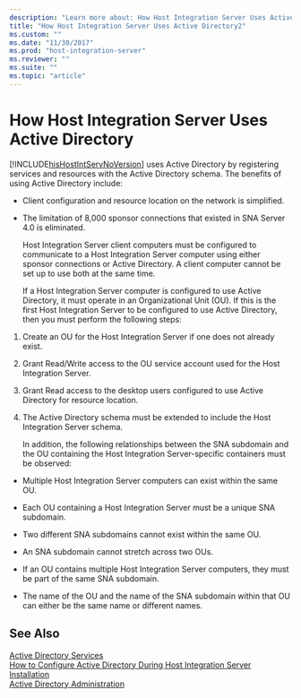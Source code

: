 ```yaml
---
description: "Learn more about: How Host Integration Server Uses Active Directory"
title: "How Host Integration Server Uses Active Directory2"
ms.custom: ""
ms.date: "11/30/2017"
ms.prod: "host-integration-server"
ms.reviewer: ""
ms.suite: ""
ms.topic: "article"
---
```

# How Host Integration Server Uses Active Directory
[!INCLUDE[hisHostIntServNoVersion](../includes/hishostintservnoversion-md.md)] uses Active Directory by registering services and resources with the Active Directory schema. The benefits of using Active Directory include:  
  
- Client configuration and resource location on the network is simplified.  
  
- The limitation of 8,000 sponsor connections that existed in SNA Server 4.0 is eliminated.  
  
  Host Integration Server client computers must be configured to communicate to a Host Integration Server computer using either sponsor connections or Active Directory. A client computer cannot be set up to use both at the same time.  
  
  If a Host Integration Server computer is configured to use Active Directory, it must operate in an Organizational Unit (OU). If this is the first Host Integration Server to be configured to use Active Directory, then you must perform the following steps:  
  
1. Create an OU for the Host Integration Server if one does not already exist.  
  
2. Grant Read/Write access to the OU service account used for the Host Integration Server.  
  
3. Grant Read access to the desktop users configured to use Active Directory for resource location.  
  
4. The Active Directory schema must be extended to include the Host Integration Server schema.  
  
   In addition, the following relationships between the SNA subdomain and the OU containing the Host Integration Server-specific containers must be observed:  
  
-   Multiple Host Integration Server computers can exist within the same OU.  
  
-   Each OU containing a Host Integration Server must be a unique SNA subdomain.  
  
-   Two different SNA subdomains cannot exist within the same OU.  
  
-   An SNA subdomain cannot stretch across two OUs.  
  
-   If an OU contains multiple Host Integration Server computers, they must be part of the same SNA subdomain.  
  
-   The name of the OU and the name of the SNA subdomain within that OU can either be the same name or different names.  
  
## See Also  
 [Active Directory Services](../core/active-directory-services2.md)   
 [How to Configure Active Directory During Host Integration Server Installation](../core/how-to-configure-active-directory-during-host-integration-server-installation1.md)   
 [Active Directory Administration](../core/active-directory-administration2.md)

